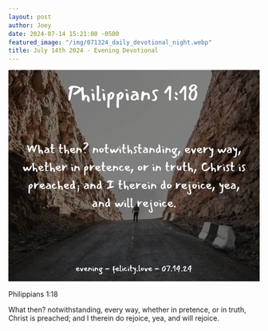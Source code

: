 ```yaml
---
layout: post
author: Joey
date: 2024-07-14 15:21:00 -0500
featured_image: "/img/071324_daily_devotional_night.webp"
title: July 14th 2024 - Evening Devotional
---
```


[![July 14th 2024 - Evening Devotional](/img/071424_daily_devotional_night.webp)](/img/071424_daily_devotional_night.webp)

<!-- verse -->

Philippians 1:18

What then? notwithstanding, every way, whether in pretence, or in truth, Christ is preached; and I therein do rejoice, yea, and will rejoice.


<!-- ad / promo -->
<!-- <hr> 

Please consider purchasing a mug to support the page by clicking the image below, thank you!

[![June 19th 2024 - Evening Devotional - Mug](/img/mugs/061124_morning_mug.webp)](https://www.joeybrinkman.com/shop) -->